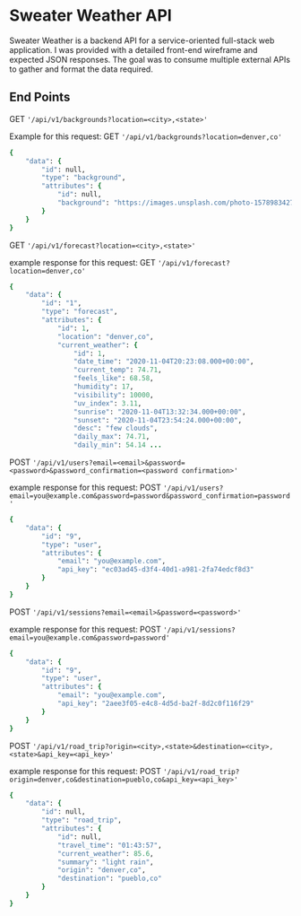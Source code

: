 # Sweater Weather API

Sweater Weather is a backend API for a service-oriented full-stack web application. I was provided with a detailed front-end wireframe and expected JSON responses. The goal was to consume multiple external APIs to gather and format the data required. 

## End Points 

GET `'/api/v1/backgrounds?location=<city>,<state>'`

Example for this request: GET `'/api/v1/backgrounds?location=denver,co'`

```ruby 
{
    "data": {
        "id": null,
        "type": "background",
        "attributes": {
            "id": null,
            "background": "https://images.unsplash.com/photo-1578983427937-26078ee3d9d3?ixlib=rb-1.2.1&q=80&fm=jpg&crop=entropy&cs=tinysrgb&w=1080&fit=max&ixid=eyJhcHBfaWQiOjE1Mzk3OX0"
        }
    }
}
```

GET `'/api/v1/forecast?location=<city>,<state>'`

example response for this request: GET `'/api/v1/forecast?location=denver,co'`

```ruby
{
    "data": {
        "id": "1",
        "type": "forecast",
        "attributes": {
            "id": 1,
            "location": "denver,co",
            "current_weather": {
                "id": 1,
                "date_time": "2020-11-04T20:23:08.000+00:00",
                "current_temp": 74.71,
                "feels_like": 68.58,
                "humidity": 17,
                "visibility": 10000,
                "uv_index": 3.11,
                "sunrise": "2020-11-04T13:32:34.000+00:00",
                "sunset": "2020-11-04T23:54:24.000+00:00",
                "desc": "few clouds",
                "daily_max": 74.71,
                "daily_min": 54.14 ...
```

POST `'/api/v1/users?email=<email>&password=<password>&password_confirmation=<password confirmation>'`

example response for this request: POST `'/api/v1/users?email=you@example.com&password=password&password_confirmation=password'`

```ruby 
{
    "data": {
        "id": "9",
        "type": "user",
        "attributes": {
            "email": "you@example.com",
            "api_key": "ec03ad45-d3f4-40d1-a981-2fa74edcf8d3"
        }
    }
}
```

POST `'/api/v1/sessions?email=<email>&password=<password>'`

example response for this request: POST `'/api/v1/sessions?email=you@example.com&password=password'`

```ruby 
{
    "data": {
        "id": "9",
        "type": "user",
        "attributes": {
            "email": "you@example.com",
            "api_key": "2aee3f05-e4c8-4d5d-ba2f-8d2c0f116f29"
        }
    }
}

```

POST `'/api/v1/road_trip?origin=<city>,<state>&destination=<city>,<state>&api_key=<api_key>'`

example response for this request: POST `'/api/v1/road_trip?origin=denver,co&destination=pueblo,co&api_key=<api_key>'`

```ruby
{
    "data": {
        "id": null,
        "type": "road_trip",
        "attributes": {
            "id": null,
            "travel_time": "01:43:57",
            "current_weather": 85.6,
            "summary": "light rain",
            "origin": "denver,co",
            "destination": "pueblo,co"
        }
    }
}

```


